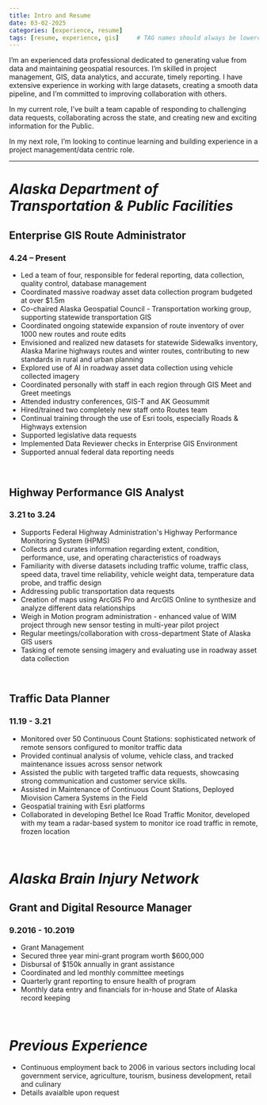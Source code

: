 ```yaml
---
title: Intro and Resume
date: 03-02-2025
categories: [experience, resume]
tags: [resume, experience, gis]     # TAG names should always be lowercase
---
```


I’m an experienced data professional dedicated to 
generating value from data and maintaining geospatial 
resources. I’m skilled in project management, GIS, data analytics, and accurate, timely reporting. 
I have extensive experience in working with large datasets, creating a smooth data pipeline, and I’m committed to improving collaboration with others. 

In my current role, I’ve built a team capable of responding to challenging data requests, collaborating across the state, and creating new and exciting information for the Public.

In my next role, I’m looking to continue learning and building experience in a project management/data centric role. 

---

# *Alaska Department of Transportation & Public Facilities*
## **Enterprise GIS Route Administrator**
### 4.24 – Present
-	Led a team of four, responsible for federal reporting, data collection, quality control, database management
-	Coordinated massive roadway asset data collection program budgeted at over $1.5m
-	Co-chaired Alaska Geospatial Council - Transportation working group, supporting statewide transportation GIS 
-	Coordinated ongoing statewide expansion of route inventory of over 1000 new routes and route edits
-	Envisioned and realized new datasets for statewide Sidewalks inventory, Alaska Marine highways routes and winter routes, contributing to new standards in rural and urban planning
-	Explored use of AI in roadway asset data collection using vehicle collected imagery
-	Coordinated personally with staff in each region through GIS Meet and Greet meetings
-	Attended industry conferences, GIS-T and AK Geosummit
-	Hired/trained two completely new staff onto Routes team
-	Continual training through the use of Esri tools, especially Roads & Highways extension
-	Supported legislative data requests
-	Implemented Data Reviewer checks in Enterprise GIS Environment
-	Supported annual federal data reporting needs
<br>

## **Highway Performance GIS Analyst**
### 3.21 to 3.24
-	Supports Federal Highway Administration's Highway Performance Monitoring System (HPMS)
-	Collects and curates information regarding extent, condition, performance, use, and operating characteristics of roadways
-	Familiarity with diverse datasets including traffic volume, traffic class, speed data, travel time reliability, vehicle weight data, temperature data probe, and traffic design 
-	Addressing public transportation data requests
-	Creation of maps using ArcGIS Pro and ArcGIS Online to synthesize and analyze different data relationships
-	Weigh in Motion program administration - enhanced value of WIM project through new sensor testing in multi-year pilot project
-	Regular meetings/collaboration with cross-department State of Alaska GIS users
-	Tasking of remote sensing imagery and evaluating use in roadway asset data collection
<br>

## **Traffic Data Planner**
### 11.19 - 3.21
-	Monitored over 50 Continuous Count Stations: sophisticated network of remote sensors configured to monitor traffic data 
-	Provided continual analysis of volume, vehicle class, and tracked maintenance issues across sensor network
-	Assisted the public with targeted traffic data requests, showcasing strong communication and customer service skills.
-	Assisted in Maintenance of Continuous Count Stations, Deployed Miovision Camera Systems in the Field
-	Geospatial training with Esri platforms
-	Collaborated in developing Bethel Ice Road Traffic Monitor, developed with my team a radar-based system to monitor ice road traffic in remote, frozen location
<br>

# *Alaska Brain Injury Network*
## **Grant and Digital Resource Manager**
### 9.2016 - 10.2019
-	Grant Management 
-	Secured three year mini-grant program worth $600,000
-	Disbursal of $150k annually in grant assistance 
-	Coordinated and led monthly committee meetings
-	Quarterly grant reporting to ensure health of program
-	Monthly data entry and financials for in-house and State of Alaska record keeping
<br>

# *Previous Experience*
- Continuous employment back to 2006 in various sectors including local government service, agriculture, tourism, business development, retail and culinary
- Details avaialble upon request 